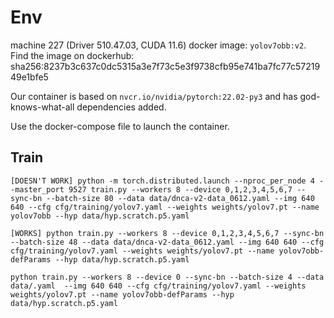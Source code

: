# Env

machine 227 (Driver 510.47.03, CUDA 11.6)
docker image: `yolov7obb:v2`. Find the image on dockerhub: 
sha256:8237b3c637c0dc5315a3e7f73c5e3f9738cfb95e741ba7fc77c5721949e1bfe5

Our container is based on `nvcr.io/nvidia/pytorch:22.02-py3` and has god-knows-what-all dependencies added. 

Use the docker-compose file to launch the container. 

## Train

```
[DOESN'T WORK] python -m torch.distributed.launch --nproc_per_node 4 --master_port 9527 train.py --workers 8 --device 0,1,2,3,4,5,6,7 --sync-bn --batch-size 80 --data data/dnca-v2-data_0612.yaml --img 640 640 --cfg cfg/training/yolov7.yaml --weights weights/yolov7.pt --name yolov7obb --hyp data/hyp.scratch.p5.yaml

[WORKS] python train.py --workers 8 --device 0,1,2,3,4,5,6,7 --sync-bn --batch-size 48 --data data/dnca-v2-data_0612.yaml --img 640 640 --cfg cfg/training/yolov7.yaml --weights weights/yolov7.pt --name yolov7obb-defParams --hyp data/hyp.scratch.p5.yaml

python train.py --workers 8 --device 0 --sync-bn --batch-size 4 --data data/.yaml  --img 640 640 --cfg cfg/training/yolov7.yaml --weights weights/yolov7.pt --name yolov7obb-defParams --hyp data/hyp.scratch.p5.yaml
```